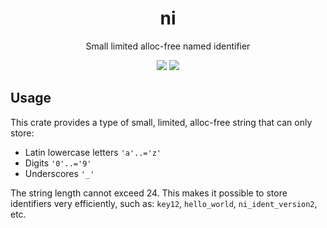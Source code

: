 <div align="center">
    <h1>ni</h1>
    <p>
        Small limited alloc-free named identifier
    </p>
    <p>
        <a href="https://crates.io/crates/ni"><img src="https://img.shields.io/crates/v/ni.svg"></img></a>
        <a href="https://docs.rs/ni"><img src="https://docs.rs/ni/badge.svg"></img></a>
    </p>
</div>

## Usage

This crate provides a type of small, limited, alloc-free string that can only store:

* Latin lowercase letters `'a'..='z'`  
* Digits `'0'..='9'`  
* Underscores `'_'`  

The string length cannot exceed 24. This makes it possible to store identifiers very efficiently, such as: `key12`, `hello_world`, `ni_ident_version2`, etc.
